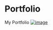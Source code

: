 # Portfolio
My Portfolio
[![image](https://github.com/PreethiRatnala/Portfolio/assets/89690330/96e6bf5d-d600-44b4-b0d7-8ecbfa1dff80)](https://github.com/PreethiRatnala/Portfolio.git)

